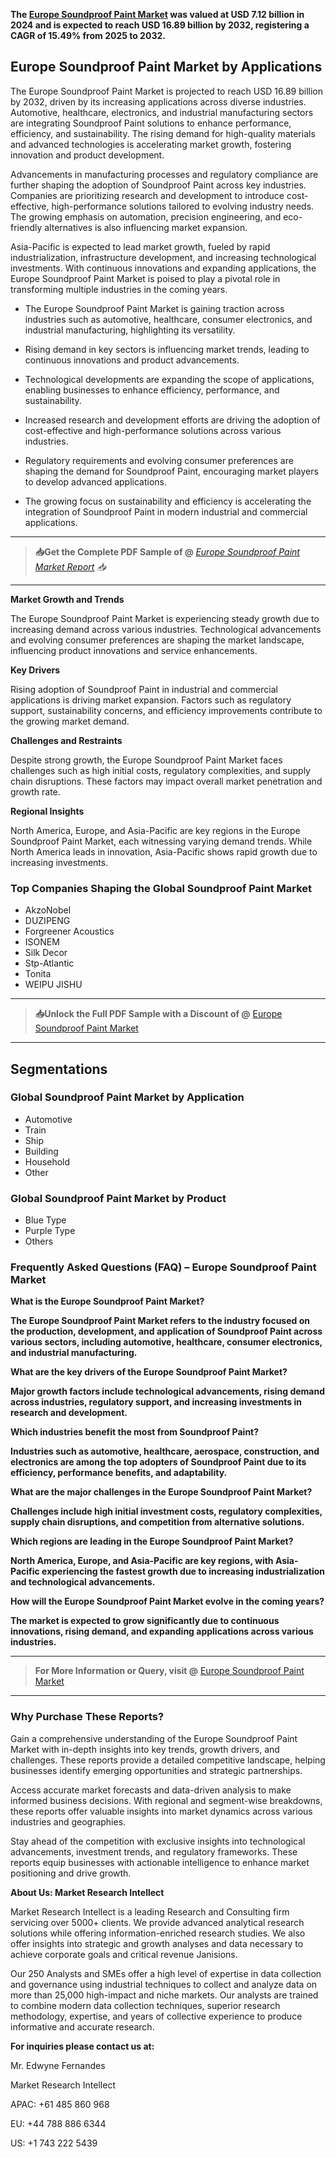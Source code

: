 <p><strong>The <a href="https://www.marketresearchintellect.com/download-sample/?rid=152324&amp;utm_source=Pulse-April-Europe&amp;utm_medium=852">Europe Soundproof Paint Market</a> was valued at USD 7.12 billion in 2024 and is expected to reach USD 16.89 billion by 2032, registering a CAGR of 15.49% from 2025 to 2032.</strong></p><h2>Europe Soundproof Paint Market by Applications&nbsp;</h2><p><p>The Europe Soundproof Paint Market is projected to reach USD 16.89 billion by 2032, driven by its increasing applications across diverse industries. Automotive, healthcare, electronics, and industrial manufacturing sectors are integrating Soundproof Paint solutions to enhance performance, efficiency, and sustainability. The rising demand for high-quality materials and advanced technologies is accelerating market growth, fostering innovation and product development.</p><p>Advancements in manufacturing processes and regulatory compliance are further shaping the adoption of Soundproof Paint across key industries. Companies are prioritizing research and development to introduce cost-effective, high-performance solutions tailored to evolving industry needs. The growing emphasis on automation, precision engineering, and eco-friendly alternatives is also influencing market expansion.</p><p>Asia-Pacific is expected to lead market growth, fueled by rapid industrialization, infrastructure development, and increasing technological investments. With continuous innovations and expanding applications, the Europe Soundproof Paint Market is poised to play a pivotal role in transforming multiple industries in the coming years.</p></p><ul><li><p>The Europe Soundproof Paint Market is gaining traction across industries such as automotive, healthcare, consumer electronics, and industrial manufacturing, highlighting its versatility.</p></li><li><p>Rising demand in key sectors is influencing market trends, leading to continuous innovations and product advancements.</p></li><li><p>Technological developments are expanding the scope of applications, enabling businesses to enhance efficiency, performance, and sustainability.</p></li><li><p>Increased research and development efforts are driving the adoption of cost-effective and high-performance solutions across various industries.</p></li><li><p>Regulatory requirements and evolving consumer preferences are shaping the demand for Soundproof Paint, encouraging market players to develop advanced applications.</p></li><li><p>The growing focus on sustainability and efficiency is accelerating the integration of Soundproof Paint in modern industrial and commercial applications.</p></li></ul><hr /><blockquote><p><strong><span class="font-[700]">📥Get the Complete PDF Sample of @ </span></strong><em><span class="font-[700]"><a href="https://www.marketresearchintellect.com/download-sample/?rid=152324&amp;utm_source=Pulse-April-Europe&amp;utm_medium=852" target="_blank" data-tracking-control-name="article-ssr-frontend-pulse_little-text-block" data-tracking-will-navigate="" data-test-link="">Europe Soundproof Paint Market Report</a>&nbsp;📥</span></em></p></blockquote><hr /><p class="" data-start="77" data-end="360"><strong data-start="77" data-end="105">Market Growth and Trends</strong></p><p class="" data-start="77" data-end="360">The Europe Soundproof Paint Market is experiencing steady growth due to increasing demand across various industries. Technological advancements and evolving consumer preferences are shaping the market landscape, influencing product innovations and service enhancements.</p><p class="" data-start="362" data-end="606"><strong data-start="362" data-end="377">Key Drivers</strong></p><p class="" data-start="362" data-end="606">Rising adoption of Soundproof Paint in industrial and commercial applications is driving market expansion. Factors such as regulatory support, sustainability concerns, and efficiency improvements contribute to the growing market demand.</p><p class="" data-start="608" data-end="849"><strong data-start="608" data-end="637">Challenges and Restraints</strong></p><p class="" data-start="608" data-end="849">Despite strong growth, the Europe Soundproof Paint Market faces challenges such as high initial costs, regulatory complexities, and supply chain disruptions. These factors may impact overall market penetration and growth rate.</p><p class="" data-start="851" data-end="1095"><strong data-start="851" data-end="872">Regional Insights</strong></p><p class="" data-start="851" data-end="1095">North America, Europe, and Asia-Pacific are key regions in the Europe Soundproof Paint Market, each witnessing varying demand trends. While North America leads in innovation, Asia-Pacific shows rapid growth due to increasing investments.</p><p><h3>Top Companies Shaping the Global Soundproof Paint Market </h3><ul><li>AkzoNobel</li><li>DUZIPENG</li><li>Forgreener Acoustics</li><li>ISONEM</li><li>Silk Decor</li><li>Stp-Atlantic</li><li>Tonita</li><li>WEIPU JISHU</li></ul></p><hr /><blockquote><p><strong>📥Unlock the Full PDF Sample with a Discount of @</strong> <a href="https://www.marketresearchintellect.com/ask-for-discount/?rid=152324&amp;utm_source=Pulse-April-Europe&amp;utm_medium=852">Europe Soundproof Paint Market</a></p></blockquote><hr /><p><h2>Segmentations</h2><h3>Global Soundproof Paint Market by Application</h3><ul><li>Automotive</li><li>Train</li><li>Ship</li><li>Building</li><li>Household</li><li>Other</li></ul><h3>Global Soundproof Paint Market by Product</h3><ul><li>Blue Type</li><li>Purple Type</li><li>Others</li></ul></p><h3><strong>Frequently Asked Questions (FAQ) &ndash; Europe Soundproof Paint Market</strong></h3><p><strong>What is the Europe Soundproof Paint Market?</strong></p><p><strong>The Europe Soundproof Paint Market refers to the industry focused on the production, development, and application of Soundproof Paint across various sectors, including automotive, healthcare, consumer electronics, and industrial manufacturing.</strong></p><p><strong>What are the key drivers of the Europe Soundproof Paint Market?</strong></p><p><strong>Major growth factors include technological advancements, rising demand across industries, regulatory support, and increasing investments in research and development.</strong></p><p><strong>Which industries benefit the most from Soundproof Paint?</strong></p><p><strong>Industries such as automotive, healthcare, aerospace, construction, and electronics are among the top adopters of Soundproof Paint due to its efficiency, performance benefits, and adaptability.</strong></p><p><strong>What are the major challenges in the Europe Soundproof Paint Market?</strong></p><p><strong>Challenges include high initial investment costs, regulatory complexities, supply chain disruptions, and competition from alternative solutions.</strong></p><p><strong>Which regions are leading in the Europe Soundproof Paint Market?</strong></p><p><strong>North America, Europe, and Asia-Pacific are key regions, with Asia-Pacific experiencing the fastest growth due to increasing industrialization and technological advancements.</strong></p><p><strong>How will the Europe Soundproof Paint Market evolve in the coming years?</strong></p><p><strong>The market is expected to grow significantly due to continuous innovations, rising demand, and expanding applications across various industries.</strong></p><hr /><blockquote><p><span class="font-[700]"><strong>For More Information or Query, visit&nbsp;@</strong>&nbsp;</span><span class="font-[700]"><a href="https://www.marketresearchintellect.com/product/global-soundproof-paint-market-size-and-forecast/?utm_source=Linkedin&utm_medium=852" target="_blank" data-tracking-control-name="article-ssr-frontend-pulse_little-text-block" data-tracking-will-navigate="" data-test-link="">Europe Soundproof Paint Market</a></span></p></blockquote><hr /><h3><strong data-start="0" data-end="31">Why Purchase These Reports?</strong></h3><p class="" data-start="35" data-end="297">Gain a comprehensive understanding of the Europe Soundproof Paint Market with in-depth insights into key trends, growth drivers, and challenges. These reports provide a detailed competitive landscape, helping businesses identify emerging opportunities and strategic partnerships.</p><p class="" data-start="299" data-end="540">Access accurate market forecasts and data-driven analysis to make informed business decisions. With regional and segment-wise breakdowns, these reports offer valuable insights into market dynamics across various industries and geographies.</p><p class="" data-start="542" data-end="784">Stay ahead of the competition with exclusive insights into technological advancements, investment trends, and regulatory frameworks. These reports equip businesses with actionable intelligence to enhance market positioning and drive growth.</p><p><strong><span class="font-[700]">About Us: Market Research Intellect</span></strong></p><p><span class="">Market Research Intellect is a leading Research and Consulting firm servicing over 5000+ clients. We provide advanced analytical research solutions while offering information-enriched research studies.&nbsp;</span>We also offer insights into strategic and growth analyses and data necessary to achieve corporate goals and critical revenue Janisions.</p><p><span class="">Our 250 Analysts and SMEs offer a high level of expertise in data collection and governance using industrial techniques to collect and analyze data on more than 25,000 high-impact and niche markets. Our analysts are trained to combine modern data collection techniques, superior research methodology, expertise, and years of collective experience to produce informative and accurate research.</span></p><p><strong>For inquiries please contact us at:</strong></p><p>Mr. Edwyne Fernandes</p><p>Market Research Intellect</p><p>APAC: +61 485 860 968</p><p>EU: +44 788 886 6344</p><p>US: +1 743 222 5439</p>